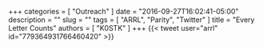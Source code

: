 +++
categories = [ "Outreach" ]
date = "2016-09-27T16:02:41-05:00"
description = ""
slug = ""
tags = [ "ARRL", "Parity", "Twitter" ]
title = "Every Letter Counts"
authors = [ "K0STK" ]
+++
{{< tweet user="arrl" id="779364931766460420" >}}
<!--more-->
